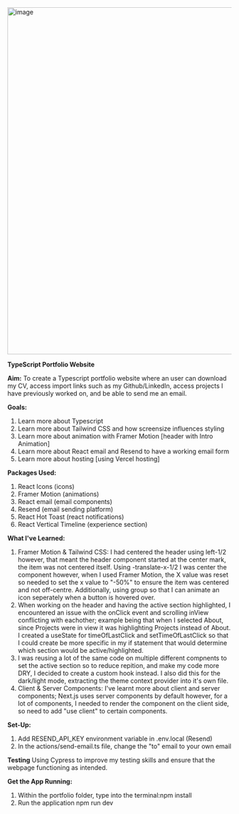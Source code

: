 <img width="779" alt="image" src="https://github.com/Chamshron/TSPortfolio/assets/139380629/37ecf532-6668-40b0-bc2a-31b98f19f3ed">

**TypeScript Portfolio Website**

**Aim:**
To create a Typescript portfolio website where an user can download my CV, access import links such as my Github/LinkedIn, access projects I have previously worked on, and be able to send me an email.

**Goals:**
1. Learn more about Typescript
2. Learn more about Tailwind CSS and how screensize influences styling
3. Learn more about animation with Framer Motion [header with Intro Animation]
4. Learn more about React email and Resend to have a working email form
5. Learn more about hosting [using Vercel hosting]

**Packages Used:**
1. React Icons (icons)
2. Framer Motion (animations)
3. React email (email components) 
4. Resend (email sending platform)
5. React Hot Toast (react notifications)
6. React Vertical Timeline (experience section)

**What I've Learned:**
1. Framer Motion & Tailwind CSS: I had centered the header using left-1/2 however, that meant the header component started at the center mark, the item was not centered itself. Using -translate-x-1/2 I was center the component however, when I used Framer Motion, the X value was reset so needed to set the x value to "-50%" to ensure the item was centered and not off-centre. Additionally, using group so that I can animate an icon seperately when a button is hovered over.
2. When working on the header and having the active section highlighted, I encountered an issue with the onClick event and scrolling inView conflicting with eachother; example being that when I selected About, since Projects were in view it was highlighting Projects instead of About. I created a useState for timeOfLastClick and setTimeOfLastClick so that I could create be more specific in my if statement that would determine which section would be active/highlighted.
3. I was reusing a lot of the same code on multiple different compnents to set the active section so to reduce repition, and make my code more DRY, I decided to create a custom hook instead. I also did this for the dark/light mode, extracting the theme context provider into it's own file.
4. Client & Server Components: I've learnt more about client and server components; Next.js uses server components by default however, for a lot of components, I needed to render the component on the client side, so need to add "use client" to certain components. 

**Set-Up:**
1. Add RESEND_API_KEY environment variable in .env.local (Resend)
2. In the actions/send-email.ts file, change the "to" email to your own email

**Testing**
Using Cypress to improve my testing skills and ensure that the webpage functioning as intended.

**Get the App Running:**
1. Within the portfolio folder, type into the terminal:npm install
2. Run the application npm run dev
